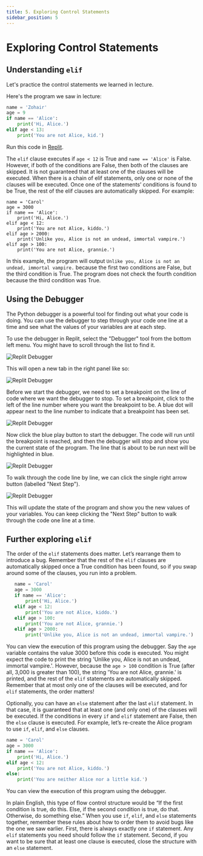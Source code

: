 ```yaml
---
title: 5. Exploring Control Statements
sidebar_position: 5
---
```


# Exploring Control Statements

## Understanding `elif`

Let's practice the control statements we learned in lecture.

Here's the program we saw in lecture:

```python
name = 'Zohair'
age = 9
if name == 'Alice':
    print('Hi, Alice.')
elif age < 13:
    print('You are not Alice, kid.')
```

Run this code in [Replit](https://repl.it).

The `elif` clause executes if `age < 12` is True and `name == 'Alice'` is False. However, if both of the conditions are False, then both of the clauses are skipped. It is not guaranteed that at least one of the clauses will be executed. When there is a chain of elif statements, only one or none of the clauses will be executed. Once one of the statements’ conditions is found to be True, the rest of the elif clauses are automatically skipped. For example:

```
name = 'Carol'
age = 3000
if name == 'Alice':
    print('Hi, Alice.')
elif age < 12:
    print('You are not Alice, kiddo.')
elif age > 2000:
    print('Unlike you, Alice is not an undead, immortal vampire.')
elif age > 100:
    print('You are not Alice, grannie.')
```

In this example, the program will output `Unlike you, Alice is not an undead, immortal vampire.` because the first two conditions are False, but the third condition is True. The program does not check the fourth condition because the third condition was True.

## Using the Debugger

The Python debugger is a powerful tool for finding out what your code is doing. You can use the debugger to step through your code one line at a time and see what the values of your variables are at each step.

To use the debugger in Replit, select the "Debugger" tool from the bottom left menu. You might have to scroll through the list to find it.

![Replit Debugger](/img/control-statements-1.png)

This will open a new tab in the right panel like so:

![Replit Debugger](/img/control-statements-2.png)

Before we start the debugger, we need to set a breakpoint on the line of code where we want the debugger to stop. To set a breakpoint, click to the left of the line number where you want the breakpoint to be. A blue dot will appear next to the line number to indicate that a breakpoint has been set.

![Replit Debugger](/img/control-statements-3.png)

Now click the blue play button to start the debugger. The code will run until the breakpoint is reached, and then the debugger will stop and show you the current state of the program. The line that is about to be run next will be highlighted in blue.

![Replit Debugger](/img/control-statements-4.png)

To walk through the code line by line, we can click the single right arrow button (labelled "Next Step").

![Replit Debugger](/img/control-statements-5.png)

This will update the state of the program and show you the new values of your variables. You can keep clicking the "Next Step" button to walk through the code one line at a time.

## Further exploring `elif`

The order of the `elif` statements does matter. Let’s rearrange them to introduce a bug. Remember that the rest of the `elif` clauses are automatically skipped once a True condition has been found, so if you swap around some of the clauses, you run into a problem.

```python
   name = 'Carol'
   age = 3000
   if name == 'Alice':
       print('Hi, Alice.')
   elif age < 12:
       print('You are not Alice, kiddo.')
   elif age > 100:
       print('You are not Alice, grannie.')
   elif age > 2000:
       print('Unlike you, Alice is not an undead, immortal vampire.')
```

You can view the execution of this program using the debugger. Say the `age` variable contains the value 3000 before this code is executed. You might expect the code to print the string 'Unlike you, Alice is not an undead, immortal vampire.'. However, because the `age > 100` condition is True (after all, 3,000 is greater than 100), the string 'You are not Alice, grannie.' is printed, and the rest of the `elif` statements are automatically skipped. Remember that at most only one of the clauses will be executed, and for `elif` statements, the order matters!

Optionally, you can have an `else` statement after the last `elif` statement. In that case, it is guaranteed that at least one (and only one) of the clauses will be executed. If the conditions in every `if` and `elif` statement are False, then the `else` clause is executed. For example, let’s re-create the Alice program to use `if`, `elif`, and `else` clauses.

```python
name = 'Carol'
age = 3000
if name == 'Alice':
    print('Hi, Alice.')
elif age < 12:
    print('You are not Alice, kiddo.')
else:
    print('You are neither Alice nor a little kid.')
```

You can view the execution of this program using the debugger.

In plain English, this type of flow control structure would be “If the first condition is true, do this. Else, if the second condition is true, do that. Otherwise, do something else.” When you use `if`, `elif`, and `else` statements together, remember these rules about how to order them to avoid bugs like the one we saw earlier. First, there is always exactly one `if` statement. Any `elif` statements you need should follow the `if` statement. Second, if you want to be sure that at least one clause is executed, close the structure with an `else` statement.
